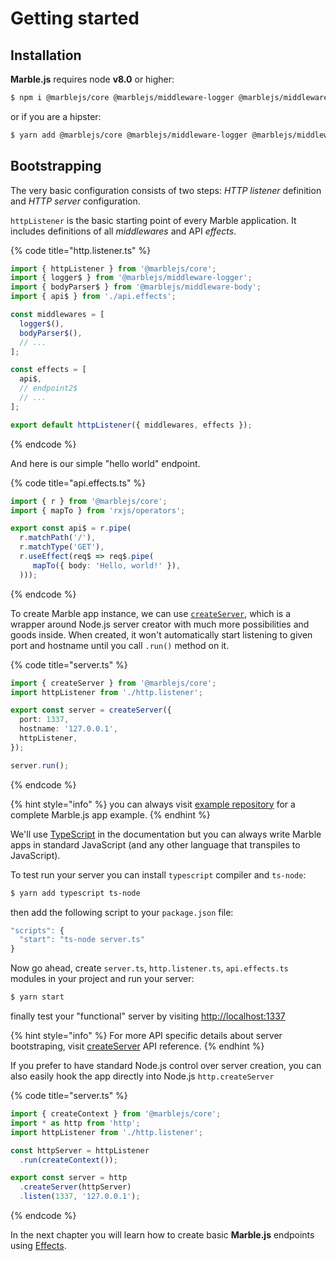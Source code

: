 # Getting started

## Installation

**Marble.js** requires node **v8.0** or higher:

```bash
$ npm i @marblejs/core @marblejs/middleware-logger @marblejs/middleware-body rxjs
```

or if you are a hipster:

```bash
$ yarn add @marblejs/core @marblejs/middleware-logger @marblejs/middleware-body rxjs
```

## Bootstrapping

The very basic configuration consists of two steps: _HTTP listener_ definition and _HTTP server_ configuration.

`httpListener` is the basic starting point of every Marble application. It includes definitions of all _middlewares_ and API _effects_.

{% code title="http.listener.ts" %}
```typescript
import { httpListener } from '@marblejs/core';
import { logger$ } from '@marblejs/middleware-logger';
import { bodyParser$ } from '@marblejs/middleware-body';
import { api$ } from './api.effects';

const middlewares = [
  logger$(),
  bodyParser$(),
  // ...
];

const effects = [
  api$,
  // endpoint2$
  // ...
];

export default httpListener({ middlewares, effects });
```
{% endcode %}

And here is our simple "hello world" endpoint.

{% code title="api.effects.ts" %}
```typescript
import { r } from '@marblejs/core';
import { mapTo } from 'rxjs/operators';

export const api$ = r.pipe(
  r.matchPath('/'),
  r.matchType('GET'),
  r.useEffect(req$ => req$.pipe(
     mapTo({ body: 'Hello, world!' }),
  )));
```
{% endcode %}

To create Marble app instance, we can use [`createServer`](../api-reference/core/createserver.md), which is a wrapper around Node.js server creator with much more possibilities and goods inside. When created, it won't automatically start listening to given port and hostname until you call `.run()` method on it.

{% code title="server.ts" %}
```typescript
import { createServer } from '@marblejs/core';
import httpListener from './http.listener';

export const server = createServer({
  port: 1337,
  hostname: '127.0.0.1',
  httpListener,
});

server.run();
```
{% endcode %}

{% hint style="info" %}
you can always visit [example repository](https://github.com/marblejs/example) for a complete Marble.js app example.
{% endhint %}

We'll use [TypeScript](https://www.typescriptlang.org/) in the documentation but you can always write Marble apps in standard JavaScript \(and any other language that transpiles to JavaScript\).

To test run your server you can install `typescript` compiler and `ts-node`:

```bash
$ yarn add typescript ts-node
```

then add the following script to your `package.json` file:

```javascript
"scripts": {
  "start": "ts-node server.ts"
}
```

Now go ahead, create `server.ts`, `http.listener.ts`, `api.effects.ts` modules in your project and run your server:

```bash
$ yarn start
```

finally test your "functional" server by visiting [http://localhost:1337](getting-started.md)

{% hint style="info" %}
For more API specific details about server bootstraping, visit [createServer](../api-reference/core/createserver.md) API reference.
{% endhint %}

If you prefer to have standard Node.js control over server creation, you can also easily hook the app directly into Node.js `http.createServer`

{% code title="server.ts" %}
```typescript
import { createContext } from '@marblejs/core';
import * as http from 'http';
import httpListener from './http.listener';

const httpServer = httpListener
  .run(createContext());

export const server = http
  .createServer(httpServer)
  .listen(1337, '127.0.0.1');
```
{% endcode %}

In the next chapter you will learn how to create basic **Marble.js** endpoints using [Effects](effects.md).

